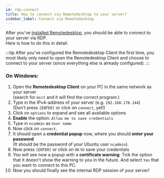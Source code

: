 ```yaml
---
id: rdp-connect
title: How to connect via Remotedesktop to your server?
sidebar_label: Connect via Remotedesktop
---
```


After you've [installed Remotedesktop](./remotedesktop), you should be able to connect to your server via RDP.<br/>
Here is how to do this in detail.

:::tip
After you've configured the Remotedesktop Client the first time, you most likely only need to open the Remotedesktop Client and choose to connect to your server (since everything else is already configured).
:::

### On Windows:
1. Open the **Remotedesktop Client** on your PC in the same network as your server <br/>
(search for `msct` and it will find the correct program.)
2. Type in the IPv4-address of your server (e.g. `192.168.178.144`) <br/>
(Don't press `[ENTER]` or click on `connect`, yet!)
4. Click on `options` to expand and see all available options
5. **Enable** the option:  `Allow me to save credentials`
6. Type in `ncadmin` as `User name` 
7. Now click on `connect`. 
8. It should open a **credential popup** now, where you should **enter your password**<br/>
(It should be the password of your Ubuntu user `ncadmin`).
9. Now press `[ENTER]` or click on `OK` to save your credentials
10. You will see now a popup with a **certificate warning**: Tick the option that it doesn't show the warning to you in the future. And select `Yes` that you want to connect to this PC.
11. Now you should finally see the internal RDP session of your server!